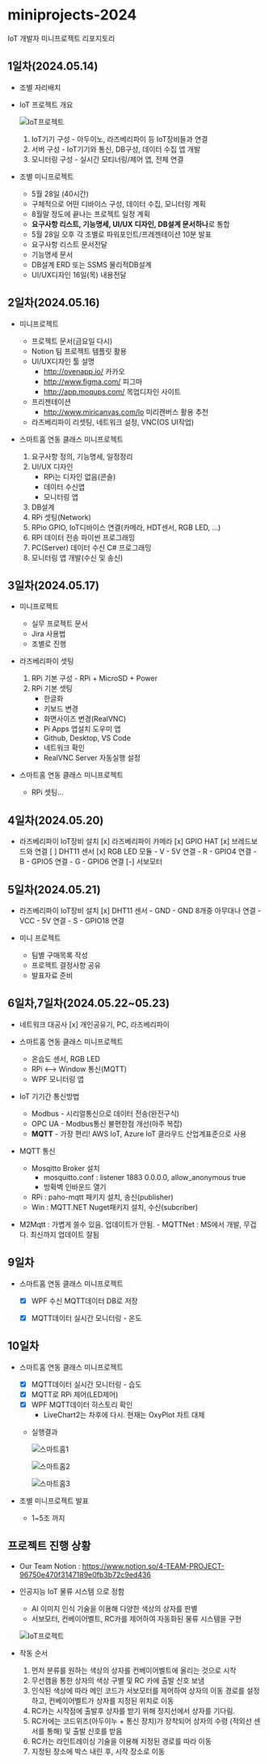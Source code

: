 # miniprojects-2024
IoT 개발자 미니프로젝트 리포지토리

## 1일차(2024.05.14)
- 조별 자리배치
- IoT 프로젝트 개요

    ![IoT프로젝트](https://raw.githubusercontent.com/HeoYongmin/miniprojects-2024/main/images/mp001.png)

    1. IoT기기 구성 - 아두이노, 라즈베리파이 등 IoT장비들과 연결
    2. 서버 구성 - IoT기기와 통신, DB구성, 데이터 수집 앱 개발
    3. 모니터링 구성 - 실시간 모티너링/제어 앱, 전체 연결

- 조별 미니프로젝트
    - 5월 28일 (40시간)
    - 구체적으로 어떤 디바이스 구성, 데이터 수집, 모니터링 계획
    - 8월말 정도에 끝나는 프로젝트 일정 계획
    - **요구사항 리스트, 기능명세, UI/UX 디자인, DB설계 문서하나**로 통합
    - 5월 28일 오후 각 조별로 파워포인트/프레젠테이션 10분 발표
    - 요구사항 리스트 문서전달
    - 기능명세 문서
    - DB설계 ERD 또는 SSMS 물리적DB설계 
    - UI/UX디자인 16일(목) 내용전달

## 2일차(2024.05.16)
- 미니프로젝트
    - 프로젝트 문서(금요일 다시)
    - Notion 팀 프로젝트 템플릿 활용
    - UI/UX디자인 툴 설명
        - http://ovenapp.io/ 카카오
        - http://www.figma.com/ 피그마
        - http://app.moqups.com/ 목업디자인 사이트
    - 프리젠테이션
        - http://www.miricanvas.com/lo 미리캔버스 활용 추천
    - 라즈베리파이 리셋팅, 네트워크 설정, VNC(OS UI작업)

- 스마트홈 연동 클래스 미니프로젝트
    1. 요구사항 정의, 기능명세, 일정정리
    2. UI/UX 디자인
        - RPi는 디자인 없음(콘솔)
        - 데이터 수신앱
        - 모니터링 앱
    3. DB설계
    4. RPi 셋팅(Network)
    5. RPio GPIO, IoT디바이스 연결(카메라, HDT센서, RGB LED, ...)
    6. RPi 데이터 전송 파이썬 프로그래밍
    7. PC(Server) 데이터 수신 C# 프로그래밍
    8. 모니터링 앱 개발(수신 및 송신)
    
## 3일차(2024.05.17)
- 미니프로젝트
    - 실무 프로젝트 문서
    - Jira 사용법
    - 조별로 진행

- 라즈베리파이 셋팅
    1. RPi 기본 구성 - RPi + MicroSD + Power
    2. RPi 기본 셋팅
        - 한글화
        - 키보드 변경
        - 화면사이즈 변경(RealVNC)
        - Pi Apps 앱설치 도우미 앱
        - Github, Desktop, VS Code
        - 네트워크 확인
        - RealVNC Server 자동실행 설정

- 스마트홈 연동 클래스 미니프로젝트
    - RPi 셋팅...

## 4일차(2024.05.20)
- 라즈베리파이 IoT장비 설치
    [x] 라즈베리파이 카메라
    [x] GPIO HAT
    [x] 브레드보드와 연결
    [ ] DHT11 센서
    [x] RGB LED 모듈
        - V - 5V 연결
        - R - GPIO4 연결
        - B - GPIO5 연결
        - G - GPIO6 연결
    [-] 서보모터

## 5일차(2024.05.21) 
- 라즈베리파이 IoT장비 설치
    [x] DHT11 센서
        - GND - GND 8개중 아무대나 연결
        - VCC - 5V 연결
        - S - GPIO18 연결

- 미니 프로젝트
    - 팀별 구매목록 작성
    - 프로젝트 결정사항 공유
    - 발표자료 준비

## 6일차,7일차(2024.05.22~05.23)
- 네트워크 대공사
    [x] 개인공유기, PC, 라즈베리파이

- 스마트홈 연동 클래스 미니프로젝트
    - 온습도 센서, RGB LED
    - RPi <--> Window 통신(MQTT)
    - WPF 모니터링 앱

- IoT 기기간 통신방법
    - Modbus - 시리얼통신으로 데이터 전송(완전구식)
    - OPC UA - Modbus통신 불편한점 개선(아주 복잡)
    - **MQTT** - 가장 편리! AWS IoT, Azure IoT 클라우드 산업계표준으로 사용

- MQTT 통신
    - Mosqitto Broker 설치
        - mosquitto.conf : listener 1883 0.0.0.0, allow_anonymous true
        - 방확벽 인바운드 열기
    - RPi : paho-mqtt 패키지 설치, 송신(publisher)
    - Win : MQTT.NET Nuget패키지 설치, 수신(subcriber)
- M2Mqtt : 가볍게 쓸수 있음. 업데이트가 안됨.
        - MQTTNet : MS에서 개발, 무겁다. 최신까지 업데이트 잘됨


## 9일차
- 스마트홈 연동 클래스 미니프로젝트
    - [x] WPF 수신 MQTT데이터 DB로 저장
    - [x] MQTT데이터 실시간 모니터링 - 온도


## 10일차
- 스마트홈 연동 클래스 미니프로젝트
    - [x] MQTT데이터 실시간 모니터링 - 습도
    - [x] MQTT로 RPi 제어(LED제어)
    - [x] WPF MQTT데이터 히스토리 확인
        - LiveChart2는 차후에 다시. 현재는 OxyPlot 차트 대체
    - 실행결과

        ![스마트홈1](https://raw.githubusercontent.com/been2525/miniprojects-2024/main/images/mp002.png)

        ![스마트홈2](https://raw.githubusercontent.com/been2525/miniprojects-2024/main/images/mp003.png)

        ![스마트홈3](https://raw.githubusercontent.com/been2525/miniprojects-2024/main/images/mp004.png)


- 조별 미니프로젝트 발표
    - 1~5조 까지








## 프로젝트 진행 상황

- Our Team Notion : https://www.notion.so/4-TEAM-PROJECT-96750e470f3147189e0fb3b72c9ed436


- 인공지능 IoT 물류 시스템 으로 정함
    - AI 이미지 인식 기술을 이용해 다양한 색상의 상자를 판별
    - 서보모터, 컨베이어벨트, RC카를 제어하여 자동화된 물류 시스템을 구현

    ![IoT프로젝트](https://raw.githubusercontent.com/JEONGWOO0705/mini_projects_2024/main/image/mp002.png)



- 작동 순서
    1. 먼저 분류를 원하는 색상의 상자를 컨베이어벨트에 올리는 것으로 시작
    2. 무선캠을 통한 상자의 색상 구별 및 RC 카에 출발 신호 보냄
    3. 인식된 색상에 따라 메인 코드가 서보모터를 제어하여 상자의 이동 경로를 설정하고, 컨베이어벨트가 상자를 지정된 위치로 이동
    4. RC카는 시작점에 출발후 상자를 받기 위해 정지선에서 상자를 기다림. 
    5. RC카에는 코드위즈(아두이누 + 통신 장치)가 장착되어 상자의 수령 (적외선 센서를 통해) 및 출발 신호를  받음
    6. RC카는 라인트레이싱 기술을 이용해 지정된 경로를 따라 이동
    7. 지정된 장소에 박스 내린 후, 시작 장소로 이동